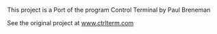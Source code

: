 This project is a Port of the program Control Terminal by Paul Breneman

See the original project at www.ctrlterm.com

